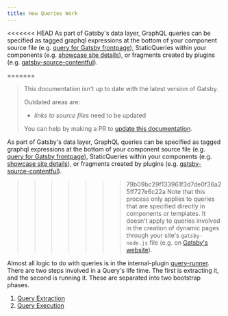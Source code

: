 ```yaml
---
title: How Queries Work
---
```


<<<<<<< HEAD
As part of Gatsby's data layer, GraphQL queries can be specified as tagged graphql expressions at the bottom of your component source file (e.g. [query for Gatsby frontpage](https://github.com/gatsbyjs/gatsby/blob/master/www/src/pages/index.js#L165)), StaticQueries within your components (e.g. [showcase site details](https://github.com/gatsbyjs/gatsby/blob/master/www/src/components/showcase-details.js#L103)), or fragments created by plugins (e.g. [gatsby-source-contentful](https://github.com/gatsbyjs/gatsby/blob/master/packages/gatsby-source-contentful/src/fragments.js)).

=======
> This documentation isn't up to date with the latest version of Gatsby.
>
> Outdated areas are:
>
> - _links to source files_ need to be updated
>
> You can help by making a PR to [update this documentation](https://github.com/gatsbyjs/gatsby/issues/14228).

As part of Gatsby's data layer, GraphQL queries can be specified as tagged graphql expressions at the bottom of your component source file (e.g. [query for Gatsby frontpage](https://github.com/gatsbyjs/gatsby/blob/master/www/src/pages/index.js#L165)), StaticQueries within your components (e.g. [showcase site details](https://github.com/gatsbyjs/gatsby/blob/master/www/src/components/showcase-details.js#L103)), or fragments created by plugins (e.g. [gatsby-source-contentful](https://github.com/gatsbyjs/gatsby/blob/master/packages/gatsby-source-contentful/src/fragments.js)).

>>>>>>> 79b09bc29f133961f3d7de0f36a25ff727e6c22a
Note that this process only applies to queries that are specified directly in components or templates. It doesn't apply to queries involved in the creation of dynamic pages through your site's `gatsby-node.js` file (e.g. on [Gatsby's website](https://github.com/gatsbyjs/gatsby/blob/master/www/gatsby-node.js#L165)).

Almost all logic to do with queries is in the internal-plugin [query-runner](https://github.com/gatsbyjs/gatsby/tree/master/packages/gatsby/src/internal-plugins/query-runner). There are two steps involved in a Query's life time. The first is extracting it, and the second is running it. These are separated into two bootstrap phases.

1. [Query Extraction](/docs/query-extraction/)
2. [Query Execution](/docs/query-execution/)
